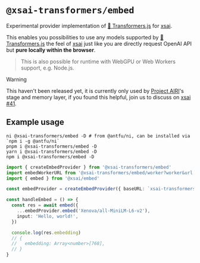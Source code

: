 # `@xsai-transformers/embed`

Experimental provider implementation of [🤗 Transformers.js](https://github.com/huggingface/transformers.js) for [xsai](https://github.com/moeru-ai/xsai).

This enables you possibilities to use any models supported by [🤗 Transformers.js](https://github.com/huggingface/transformers.js) the feel of [xsai](https://github.com/moeru-ai/xsai) just like you are directly request OpenAI API but **pure locally within the browser**.

> This is also possible for runtime with WebGPU or Web Workers support, e.g. Node.js.

> [!WARNING]
>
> This haven't been released yet, it is currently only used by [Project AIRI](https://github.com/moeru-ai/airi)'s stage and memory layer, if you found this helpful, join us to discuss on [xsai #41](https://github.com/moeru-ai/xsai/issues/41).

## Example usage

```shell
ni @xsai-transformers/embed -D # from @antfu/ni, can be installed via `npm i -g @antfu/ni`
pnpm i @xsai-transformers/embed -D
yarn i @xsai-transformers/embed -D
npm i @xsai-transformers/embed -D
```

```ts
import { createEmbedProvider } from '@xsai-transformers/embed'
import embedWorkerURL from '@xsai-transformers/embed/worker?worker&url'
import { embed } from '@xsai/embed'

const embedProvider = createEmbedProvider({ baseURL: `xsai-transformers:///?worker-url=${embedWorkerURL}` })

const handleEmbed = () => {
  const res = await embed({
    ...embedProvider.embed('Xenova/all-MiniLM-L6-v2'),
    input: 'Hello, world!',
  })

  console.log(res.embedding)
  // {
  //   embedding: Array<number>[768],
  // }
}
```
